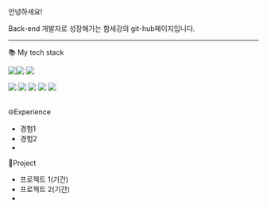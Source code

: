 안녕하세요!

Back-end 개발자로 성장해가는 함세강의 git-hub페이지입니다.

---
📚 My tech stack

<img src="https://img.shields.io/badge/JAVA-blue?style=flat-square&amp;logo=Java&amp;logoColor=white"/><img src="https://img.shields.io/badge/ORACLE-orangered?style=flat-square&amp;logo=ORACLE&amp;logoColor=white"/>
<img src="https://img.shields.io/badge/PYTHON-navy?style=flat-square&amp;logo=Python&amp;logoColor=white"/>

<img src="https://img.shields.io/badge/HTML5-yellow?style=flat-square&amp;logo=HTML5&amp;logoColor=white"/>
<img src="https://img.shields.io/badge/CSS3-blue?style=flat-square&amp;logo=CSS3&amp;logoColor=white"/>
<img src="https://img.shields.io/badge/JAVASCRIPT-olive?style=flat-square&amp;logo=JavaScript&amp;logoColor=white"/>
<img src="https://img.shields.io/badge/JQUERY-purple?style=flat-square&amp;logo=jQuery&amp;logoColor=white"/>

<img src="https://img.shields.io/badge/GIT-orangered?style=flat-square&amp;logo=Git&amp;logoColor=white"/>


<br>
<br>

🌐Experience

- 경험1
- 경험2
- 
🌱Project
- 프로젝트 1(기간)
- 프로젝트 2(기간)
- 
